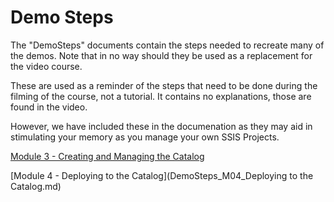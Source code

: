 ﻿# Demo Steps

The "DemoSteps" documents contain the steps needed to recreate many of the demos. Note that in no way should they be used as a replacement for the video course. 

These are used as a reminder of the steps that need to be done during the filming of the course, not a tutorial. It contains no explanations, those are found in the video. 

However, we have included these in the documenation as they may aid in stimulating your memory as you manage your own SSIS Projects.

[Module 3 - Creating and Managing the Catalog](DemoSteps_M03_Creating_and_Managing_The_Catalog.md)

[Module 4 - Deploying to the Catalog](DemoSteps_M04_Deploying to the Catalog.md)
